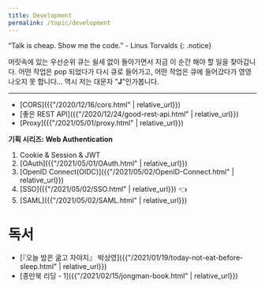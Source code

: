 ```yaml
---
title: Development
permalink: /topic/development
---
```


“Talk is cheap. Show me the code.” - Linus Torvalds
{: .notice}

머릿속에 있는 우선순위 큐는 쉴세 없이 돌아가면서 지금 이 순간 해야 할 일을 찾아갑니다. 어떤 작업은 pop 되었다가 다시 큐로 들어가고, 어떤 작업은 큐에 들어갔다가 영영 나오지 못 합니다... 역시 저는 대문자 "**J**"인가봅니다.

<hr/>

- [CORS]({{"/2020/12/16/cors.html" | relative_url}})
- [좋은 REST API]({{"/2020/12/24/good-rest-api.html" | relative_url}})
- [Proxy]({{"/2021/05/01/proxy.html" | relative_url}})

<div class="proof" markdown="1">

**기획 시리즈: Web Authentication**

1. Cookie & Session & JWT
2. [OAuth]({{"/2021/05/01/OAuth.html" | relative_url}})
3. [OpenID Connect(OIDC)]({{"/2021/05/02/OpenID-Connect.html" | relative_url}})
4. [SSO]({{"/2021/05/02/SSO.html" | relative_url}}) 👈
5. [SAML]({{"/2021/05/02/SAML.html" | relative_url}})

</div>

# 독서

- [『오늘 밤은 굶고 자야지』 박상영]({{"/2021/01/19/today-not-eat-before-sleep.html" | relative_url}})
- [종만북 리딩 - 1]({{"/2021/02/15/jongman-book.html" | relative_url}})

